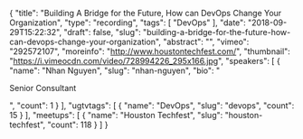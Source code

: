 {
  "title": "Building A Bridge for the Future, How can DevOps Change Your Organization",
  "type": "recording",
  "tags": [
    "DevOps"
  ],
  "date": "2018-09-29T15:22:32",
  "draft": false,
  "slug": "building-a-bridge-for-the-future-how-can-devops-change-your-organization",
  "abstract": "",
  "vimeo": "292572107",
  "moreinfo": "http://www.houstontechfest.com/",
  "thumbnail": "https://i.vimeocdn.com/video/728994226_295x166.jpg",
  "speakers": [
    {
      "name": "Nhan Nguyen",
      "slug": "nhan-nguyen",
      "bio": "<p>Senior Consultant</p>",
      "count": 1
    }
  ],
  "ugtvtags": [
    {
      "name": "DevOps",
      "slug": "devops",
      "count": 15
    }
  ],
  "meetups": [
    {
      "name": "Houston Techfest",
      "slug": "houston-techfest",
      "count": 118
    }
  ]
}